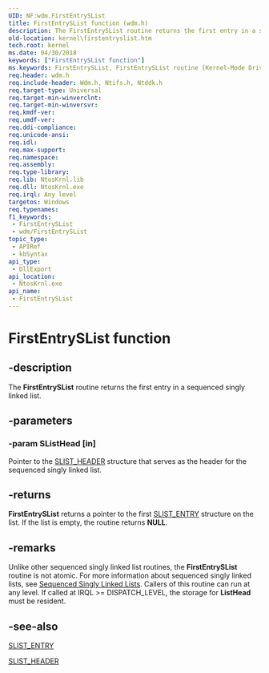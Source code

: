 ```yaml
---
UID: NF:wdm.FirstEntrySList
title: FirstEntrySList function (wdm.h)
description: The FirstEntrySList routine returns the first entry in a sequenced singly linked list.
old-location: kernel\firstentryslist.htm
tech.root: kernel
ms.date: 04/30/2018
keywords: ["FirstEntrySList function"]
ms.keywords: FirstEntrySList, FirstEntrySList routine [Kernel-Mode Driver Architecture], k109_0a6c7f88-35fa-4cc9-ac3d-03bf1e873cf3.xml, kernel.firstentryslist, wdm/FirstEntrySList
req.header: wdm.h
req.include-header: Wdm.h, Ntifs.h, Ntddk.h
req.target-type: Universal
req.target-min-winverclnt: 
req.target-min-winversvr: 
req.kmdf-ver: 
req.umdf-ver: 
req.ddi-compliance: 
req.unicode-ansi: 
req.idl: 
req.max-support: 
req.namespace: 
req.assembly: 
req.type-library: 
req.lib: NtosKrnl.lib
req.dll: NtosKrnl.exe
req.irql: Any level
targetos: Windows
req.typenames: 
f1_keywords:
 - FirstEntrySList
 - wdm/FirstEntrySList
topic_type:
 - APIRef
 - kbSyntax
api_type:
 - DllExport
api_location:
 - NtosKrnl.exe
api_name:
 - FirstEntrySList
---
```


# FirstEntrySList function


## -description

The <b>FirstEntrySList</b> routine returns the first entry in a sequenced singly linked list.

## -parameters

### -param SListHead [in]


Pointer to the <a href="/windows-hardware/drivers/kernel/eprocess">SLIST_HEADER</a> structure that serves as the header for the sequenced singly linked list.

## -returns

<b>FirstEntrySList</b> returns a pointer to the first <a href="/windows-hardware/drivers/ddi/wdm/ns-wdm-_slist_entry">SLIST_ENTRY</a> structure on the list. If the list is empty, the routine returns <b>NULL</b>.

## -remarks

Unlike other sequenced singly linked list routines, the <b>FirstEntrySList</b> routine is not atomic. For more information about sequenced singly linked lists, see <a href="/windows-hardware/drivers/kernel/singly-and-doubly-linked-lists">Sequenced Singly Linked Lists</a>. Callers of this routine can run at any level. If called at IRQL >= DISPATCH_LEVEL, the storage for <b>ListHead</b> must be resident.

## -see-also

<a href="/windows-hardware/drivers/ddi/wdm/ns-wdm-_slist_entry">SLIST_ENTRY</a>



<a href="/windows-hardware/drivers/kernel/eprocess">SLIST_HEADER</a>
